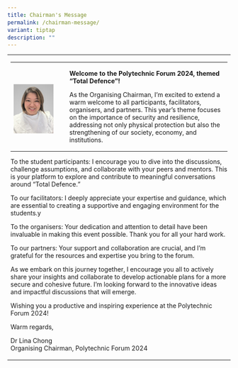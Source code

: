 ```yaml
---
title: Chairman's Message
permalink: /chairman-message/
variant: tiptap
description: ""
---
```

<p></p>
<table style="minWidth: 25px">
<colgroup>
<col>
</colgroup>
<tbody>
<tr>
<td rowspan="1" colspan="1">
<table style="minWidth: 50px">
<colgroup>
<col>
<col>
</colgroup>
<tbody>
<tr>
<td rowspan="1" colspan="1">
<p></p>
<div class="isomer-image-wrapper">
<img style="width: 80%;" height="auto" width="100%" alt="" src="/images/PF 2024/About PF 2024/chairman_lina.jpg">
</div>
</td>
<td rowspan="1" colspan="1">
<p><strong>Welcome to the Polytechnic Forum 2024, themed “Total Defence”!<br></strong>
</p>
<p>As the Organising Chairman, I’m excited to extend a warm welcome to all
participants, facilitators, organisers, and partners. This year’s theme
focuses on the importance of security and resilience, addressing not only
physical protection but also the strengthening of our society, economy,
and institutions.</p>
</td>
</tr>
</tbody>
</table>
<p>To the student participants: I encourage you to dive into the discussions,
challenge assumptions, and collaborate with your peers and mentors. This
is your platform to explore and contribute to meaningful conversations
around “Total Defence.”</p>
<p></p>
<p>To our facilitators: I deeply appreciate your expertise and guidance,
which are essential to creating a supportive and engaging environment for
the students.y</p>
<p></p>
<p>To the organisers: Your dedication and attention to detail have been invaluable
in making this event possible. Thank you for all your hard work.</p>
<p></p>
<p>To our partners: Your support and collaboration are crucial, and I’m grateful
for the resources and expertise you bring to the forum.</p>
<p></p>
<p>As we embark on this journey together, I encourage you all to actively
share your insights and collaborate to develop actionable plans for a more
secure and cohesive future. I’m looking forward to the innovative ideas
and impactful discussions that will emerge.</p>
<p></p>
<p>Wishing you a productive and inspiring experience at the Polytechnic Forum
2024!</p>
<p></p>
<p>Warm regards,</p>
<p></p>
<p>Dr Lina Chong
<br>Organising Chairman, Polytechnic Forum 2024</p>
</td>
</tr>
</tbody>
</table>
<p></p>